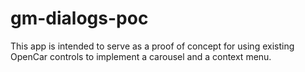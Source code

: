 # gm-dialogs-poc
This app is intended to serve as a proof of concept for using existing OpenCar controls to implement a carousel and a context menu.
